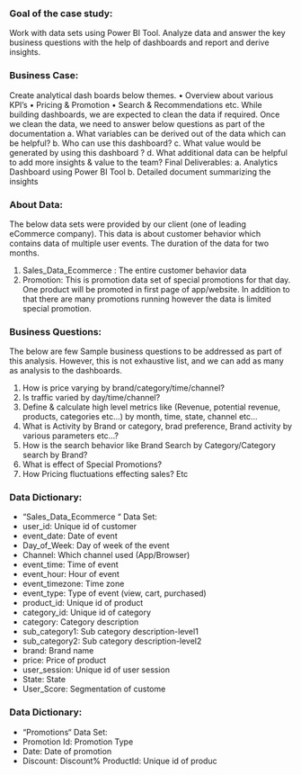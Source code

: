 ### Goal of the case study:
Work with data sets using Power BI Tool. Analyze data and answer the key business questions with the help of dashboards and report 
and derive insights. 
### Business Case:
Create analytical dash boards below themes.
• Overview about various KPI’s
• Pricing & Promotion
• Search & Recommendations 
etc.
While building dashboards, we are expected to clean the data if required. Once we clean the data, we need to answer below questions as part of the 
documentation 
a. What variables can be derived out of the data which can be helpful?
b. Who can use this dashboard?
c. What value would be generated by using this dashboard ?
d. What additional data can be helpful to add more insights & value to the team?
Final Deliverables:
a. Analytics Dashboard using Power BI Tool
b. Detailed document summarizing the insights 

### About Data:
The below data sets were provided by our client (one of leading eCommerce company). This data is about customer behavior which contains data of 
multiple user events. The duration of the data for two months.
1. Sales_Data_Ecommerce : The entire customer behavior data 
2. Promotion: This is promotion data set of special promotions for that day. One product will be promoted in first page of app/website. In addition to that 
there are many promotions running however the data is limited special promotion.

### Business Questions:

The below are few Sample business questions to be addressed as part of this analysis. However, this is not exhaustive list, and we can add as many as analysis 
to the dashboards.
1. How is price varying by brand/category/time/channel?
2. Is traffic varied by day/time/channel?
3. Define & calculate high level metrics like (Revenue, potential revenue, products, categories etc…) by month, time, state, channel etc…
4. What is Activity by Brand or category, brad preference, Brand activity by various parameters etc...?
5. How is the search behavior like Brand Search by Category/Category search by Brand?
6. What is effect of Special Promotions?
7. How Pricing fluctuations effecting sales?
Etc


### Data Dictionary:
- “Sales_Data_Ecommerce “ Data Set:
- user_id: Unique id of customer
- event_date: Date of event
- Day_of_Week: Day of week of the event
- Channel: Which channel used (App/Browser)
- event_time: Time of event
- event_hour: Hour of event
- event_timezone: Time zone
- event_type: Type of event (view, cart, purchased)
- product_id: Unique id of product
- category_id: Unique id of category
- category: Category description
- sub_category1: Sub category description-level1
- sub_category2: Sub category description-level2
- brand: Brand name
- price: Price of product
- user_session: Unique id of user session
- State: State
- User_Score: Segmentation of custome

### Data Dictionary:
- “Promotions“ Data Set:
- Promotion Id: Promotion Type
- Date: Date of promotion
- Discount: Discount%
ProductId: Unique id of produc
